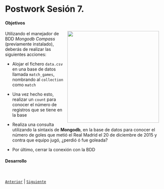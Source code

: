 # Postwork Sesión 7. 

#### Objetivos

<img src="../Imágenes/logo-mongodb.png" align="right" height="300" width="300">

Utilizando el manejador de BDD _Mongodb Compass_ (previamente instalado), deberás de realizar las siguientes acciones: 

- Alojar el fichero  `data.csv` en una base de datos llamada `match_games`, nombrando al `collection` como `match`

- Una vez hecho esto, realizar un `count` para conocer el número de registros que se tiene en la base

- Realiza una consulta utilizando la sintaxis de **Mongodb**, en la base de datos para conocer el número de goles que metió el Real Madrid el 20 de diciembre de 2015 y contra que equipo jugó, ¿perdió ó fue goleada?

- Por último, cerrar la conexión con la BDD

#### Desarrollo


<br/>

[`Anterior`](../Postwork6) | [`Siguiente`](../Postwork8)      

</div>
